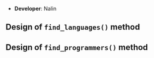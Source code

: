 - **Developer**: Nalin

## Design of `find_languages()` method

## Design of `find_programmers()` method